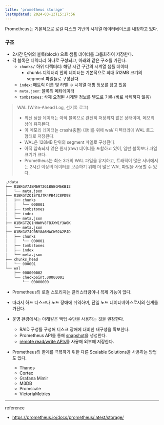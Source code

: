 ```yaml
---
title: 'prometheus storage'
lastUpdated: 2024-03-13T15:17:56
---
```

Prometheus는 기본적으로 로컬 디스크 기반의 시계열 데이터베이스를 내장하고 있다.

### 구조

- 2시간 단위의 블록(block) 으로 샘플 데이터를 그룹화하여 저장한다.
- 각 블록은 디렉터리 하나로 구성되고, 아래와 같은 구조를 가진다.
  - `chunks/` 하위 디렉터리: 해당 시간 구간의 시계열 샘플 데이터
    - chunks 디렉터리 안의 데이터는 기본적으로 최대 512MB 크기의 segment 파일들로 구성된다.
  - `index`: 메트릭 이름 및 라벨 → 시계열 매핑 정보를 담고 있음
  - `meta.json`: 블록의 메타데이터
  - `tombstones`: 삭제 요청된 시계열 정보를 별도로 기록 (바로 삭제하지 않음)

> WAL (Write-Ahead Log, 선기록 로그)<br/>
>
> - 최신 샘플 데이터는 아직 블록으로 완전히 저장되지 않은 상태이며, 메모리 상에 유지된다.
> - 이 메모리 데이터는 crash(충돌) 대비를 위해 wal/ 디렉터리에 WAL 로그 형태로 저장된다.
> - WAL은 128MB 단위의 segment 파일로 구성된다.
> - 아직 압축되지 않은 원시(raw) 데이터를 포함하고 있어, 일반 블록보다 파일 크기가 크다.
> - Prometheus는 최소 3개의 WAL 파일을 유지하고, 트래픽이 많은 서버에서는 2시간 이상의 데이터를 보존하기 위해 더 많은 WAL 파일을 사용할 수 있다.

```bash
./data
├── 01BKGV7JBM69T2G1BGBGM6KB12
│   └── meta.json
├── 01BKGTZQ1SYQJTR4PB43C8PD98
│   ├── chunks
│   │   └── 000001
│   ├── tombstones
│   ├── index
│   └── meta.json
├── 01BKGTZQ1HHWHV8FBJXW1Y3W0K
│   └── meta.json
├── 01BKGV7JC0RY8A6MACW02A2PJD
│   ├── chunks
│   │   └── 000001
│   ├── tombstones
│   ├── index
│   └── meta.json
├── chunks_head
│   └── 000001
└── wal
    ├── 000000002
    └── checkpoint.00000001
        └── 00000000
```

- Prometheus의 로컬 스토리지는 클러스터링이나 복제 기능이 없다.
- 따라서 하드 디스크나 노드 장애에 취약하며, 단일 노드 데이터베이스로서의 한계를 가진다.
- 운영 환경에서는 아래같은 백업 수단을 사용하는 것을 권장한다.
  - RAID 구성를 구성해 디스크 장애에 대비한 내구성을 확보한다.
  - Prometheus API를 통해 [snapshot](https://prometheus.io/docs/prometheus/latest/querying/api/#snapshot)을 생성한다.
  - [remote read/write APIs](https://prometheus.io/docs/operating/integrations/#remote-endpoints-and-storage)를 사용해 외부에 저장한다.

- Prometheus의 한계를 극복하기 위한 다른 Scalable Solutions을 사용하는 방법도 있다.
  - Thanos
  - Cortex
  - Grafana Mimir
  - M3DB
  - Promscale
  - VictoriaMetrics

---
reference

- <https://prometheus.io/docs/prometheus/latest/storage/>

